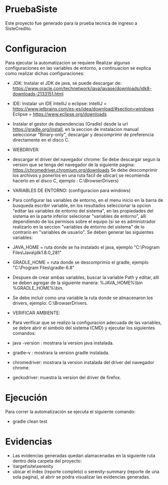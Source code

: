 # PruebaSiste
Este proyecto fue generado para la prueba tecnica de ingreso a SisteCredito.

# Configuracion

Para ejecutar la automatizacion se requiere Realizar algunas configuraciones en las variables de entorno, a
continuacion se explica como realizar dichas configuraciones:

* JDK:
  Instalar el JDK de java, se puede descargar de:
  https://www.oracle.com/technetwork/java/javase/downloads/jdk8-downloads-2133151.html

* IDE:
  Instalar un IDE IntelliJ o eclipse:
  IntelliJ = https://www.jetbrains.com/es-es/idea/download/#section=windows
  Eclipse =  https://www.eclipse.org/downloads

- Instalar el gestor de dependencias (Gradle) desde la url https://gradle.org/install, en la seccion de instalacion manual
  seleccionar "Binary-only", descargar y descomprimir de preferencia directamente en el disco C.

* WEBDRIVER:
- descargar el driver del navegador chrome:
  Se debe descargar segun la version que se tenga del navegador de la siguiente pagina:
  https://chromedriver.chromium.org/downloads
  Se debe descomprimir los archivos y ponerlos en una ruta facil de ubicar( se recomienda hacerlo en el disco C,
  ejemplo : C:\BrowserDrivers)

* VARIABLES DE ENTORNO: (configuracion para windows)
- Para configurar las variables de entorno, en el menu inicio en la barra de busqueda escribir variable, en los resultados
  seleccionar la opcion "editar las variables de entorno del sistema", en las propiedades del sistema en la parte inferior
  selecionar "variables de entorno", allí dependiendo de los permisos sobre el equipo (si se es administrador realizarlo
  en la seccion "variables de entorno del sistema" de lo contrario en "variables de usuario". Se deben generar las
  siguientes variables:

- JAVA_HOME = ruta donde se ha instalado el java, ejemplo "C:\Program Files\Java\jdk1.8.0_281"
- GRADLE_HOME = ruta donde se descomprimio el gradle, ejemplo "C:\Program Files\gradle-6.8"

- Despues de crear ambas variables, buscar la variable Path y editar, allí se deben agregar de la siguiente manera:
  %JAVA_HOME%\bin
  %GRADLE_HOME%\bin.
- Se debe incluir como una variable la ruta donde se almacenaron los drivers, ejemplo: C:\BrowserDrivers.

* VERIFICAR AMBIENTE:
- Para verificar que se realizo la configuracion adecuada de las variables, se debre abrir el simbolo del sistema (CMD) y
  ejecutar los siguientes comandos:

- java -version : mostrara la version java instalada.
- gradle–v : mostrara la version gradle instalada.
- chromedriver: mostrara la version instalada del driver del navegador chrome.
- geckodriver: muestra la version del driver de firefox.

# Ejecución
Para correr la automatización se ejecuta el siguiente comando:

* gradle clean test

# Evidencias
- Las evidencias generadas quedan alamacenadas en la siguiente ruta dentro dela carpeta del proyecto:
- \target\site\serenity
- ubicar el index (reporte completo) o serenity-summary (reporte de una sola pagina), al abrir se podra
  visualizar las evidencias generadas.